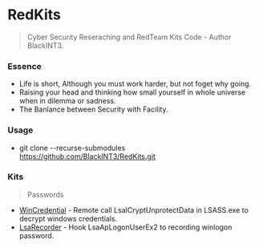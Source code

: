# RedKits
> Cyber Security Reseraching and RedTeam Kits Code - Author BlackINT3.

### Essence
- Life is short, Although you must work harder, but not foget why going.
- Raising your head and thinking how small yourself in whole universe when in dilemma or sadness.
- The Banlance between Security with Facility.

### Usage
- git clone --recurse-submodules https://github.com/BlackINT3/RedKits.git

### Kits

> Passwords
* [WinCredential](passwd/WinCredential/) - Remote call LsaICryptUnprotectData in LSASS.exe to decrypt windows credentials.
* [LsaRecorder](passwd/LsaRecorder/)  -  Hook LsaApLogonUserEx2 to recording winlogon password.